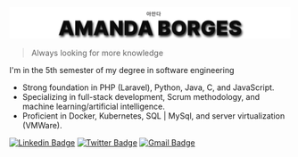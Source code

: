 <img src="https://github.com/amandadecassiaborges/amandadecassiaborges/blob/main/head.png" width="600">

> Always looking for more knowledge

I'm in the 5th semester of my degree in software engineering
+ Strong foundation in PHP (Laravel), Python, Java, C, and JavaScript.
+ Specializing in full-stack development, Scrum methodology, and machine learning/artificial intelligence.
+ Proficient in Docker, Kubernetes, SQL | MySql, and server virtualization (VMWare).

[![Linkedin Badge](https://img.shields.io/badge/-Amanda%20Borges-961b3c?style=flat-square&logo=Linkedin&logoColor=white&link=https://www.linkedin.com/in/amandadecassiaborges/)](https://www.linkedin.com/in/amandadecassiaborges/) 
[![Twitter Badge](https://img.shields.io/badge/-@amanda_borgeses-961b3c?style=flat-square&labelColor=961b3c&logo=twitter&logoColor=white&link=https://twitter.com/amanda_esborges)](https://twitter.com/amanda_esborges) 
[![Gmail Badge](https://img.shields.io/badge/-contatoamandaborgessoftware@gmail.com-961b3c?style=flat-square&logo=Gmail&logoColor=white&link=mailto:contatoamandaborgessoftware@gmail.com)](mailto:contatoamandaborgessoftware@gmail.com)




